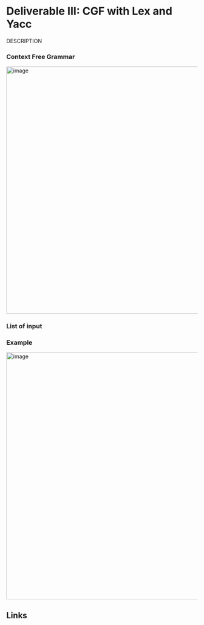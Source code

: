 Deliverable III: CGF with Lex and Yacc
=====

DESCRIPTION

### Context Free Grammar ###
<img width="650" alt="image" src="https://github.com/DelRosal/IMEC/assets/99361062/55dc64b4-8795-46f7-b55f-bc2f0bca8fbb">

### List of input ###

### Example ###
<img width="650" alt="image" src="https://github.com/DelRosal/IMEC/assets/99361062/b5ac593c-b754-41ab-8fc2-1c6cf336182b">

## Links ##

